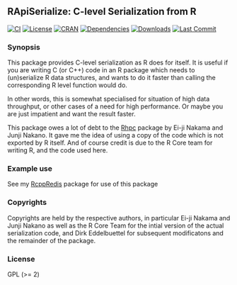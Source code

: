 ## RApiSerialize: C-level Serialization from R 

[![CI](https://github.com/eddelbuettel/rapiserialize/workflows/ci/badge.svg)](https://github.com/eddelbuettel/rapiserialize/actions?query=workflow%3Aci)
[![License](https://img.shields.io/badge/license-GPL%20%28%3E=%202%29-brightgreen.svg?style=flat)](https://www.gnu.org/licenses/gpl-2.0.html) 
[![CRAN](https://www.r-pkg.org/badges/version/RApiSerialize)](https://cran.r-project.org/package=RApiSerialize)
[![Dependencies](https://tinyverse.netlify.com/badge/RApiSerialize)](https://cran.r-project.org/package=RApiSerialize)
[![Downloads](https://cranlogs.r-pkg.org/badges/RApiSerialize?color=brightgreen)](https://www.r-pkg.org/pkg/RApiSerialize)
[![Last Commit](https://img.shields.io/github/last-commit/eddelbuettel/rapiserialize)](https://github.com/eddelbuettel/rapiserialize)

### Synopsis

This package provides C-level serialization as R does for itself. It is
useful if you are writing C (or C++) code in an R package which needs to
(un)serialize R data structures, and wants to do it faster than calling the
corresponding R level function would do.

In other words, this is somewhat specialised for situation of high data
throughput, or other cases of a need for high performance.  Or maybe you are
just impatient and want the result faster.

This package owes a lot of debt to the
[Rhpc](https://cran.r-project.org/package=Rhpc) package by 
Ei-ji Nakama and Junji Nakano. It gave me the idea of using a copy of the
code which is not exported by R itself.  And of course credit is due to the R
Core team for writing R, and the code used here.

### Example use

See my [RcppRedis](https://github.com/eddelbuettel/rcppredis) package for use
of this package

### Copyrights

Copyrights are held by the respective authors, in particular
Ei-ji Nakama and Junji Nakano as well as the R Core Team
for the intial version of the actual serialization code, and
Dirk Eddelbuettel for subsequent modificatons and the remainder
of the package.

### License

GPL (>= 2)

